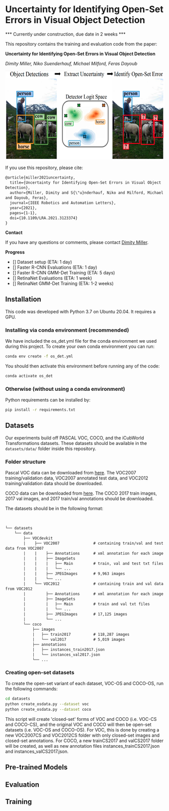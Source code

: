 # Uncertainty for Identifying Open-Set Errors in Visual Object Detection
*** Currently under construction, due date in 2 weeks ***

This repository contains the training and evaluation code from the paper:

**Uncertainty for Identifying Open-Set Errors in Visual Object Detection**

*Dimity Miller, Niko Suenderhauf, Michael Milford, Feras Dayoub*

<!-- ![GMM-Det](images/GMMDet.png) -->
<p align="center">
  <img width="600" height="281" src=images/GMMDet.png>
</p>

If you use this repository, please cite:

```text
@article{miller2021uncertainty,
  title={Uncertainty for Identifying Open-Set Errors in Visual Object Detection},
  author={Miller, Dimity and S{\"u}nderhauf, Niko and Milford, Michael and Dayoub, Feras},
  journal={IEEE Robotics and Automation Letters}, 
  year={2021},
  pages={1-1},
  doi={10.1109/LRA.2021.3123374}
}
```

**Contact**

If you have any questions or comments, please contact [Dimity Miller](mailto:d24.miller@qut.edu.au).

**Progress**
- [] Dataset setup (ETA: 1 day)
- [] Faster R-CNN Evaluations (ETA: 1 day)
- [] Faster R-CNN GMM-Det Training (ETA: 5 days)
- [] RetinaNet Evaluations (ETA: 1 week)
- [] RetinaNet GMM-Det Training (ETA: 1-2 weeks)

## Installation

This code was developed with Python 3.7 on Ubuntu 20.04. It requires a GPU. 
 
### Installing via conda environment (recommended)
We have included the os_det.yml file for the conda environment we used during this project. To create your own conda environment you can run:

```bash
conda env create -f os_det.yml
```

You should then activate this environment before running any of the code:

```bash
conda activate os_det
```

### Otherwise (without using a conda environment)
Python requirements can be installed by:

```bash
pip install -r requirements.txt
```

## Datasets
Our experiments build off PASCAL VOC, COCO, and the iCubWorld Transformations datasets. These datasets should be available in the `datasets/data/` folder inside this repository. 

### Folder structure
Pascal VOC data can be downloaded from [here](http://host.robots.ox.ac.uk/pascal/VOC/). The VOC2007 training/validation data, VOC2007 annotated test data, and VOC2012 training/validation data should be downloaded. 

COCO data can be downloaded from [here](https://cocodataset.org/#download). The COCO 2017 train images, 2017 val images, and 2017 train/val annotations should be downloaded.

The datasets should be in the following format:
 
 <br>
 
    └── datasets
        └── data
            ├── VOCdevkit
            |    ├── VOC2007               # containing train/val and test data from VOC2007
            |    |    ├── Annotations      # xml annotation for each image
            |    |    ├── ImageSets
            |    |    |   ├── Main         # train, val and test txt files
            |    |    |   └── ... 
            |    |    ├── JPEGImages       # 9,963 images
            |    |    └── ...                 
            |    └── VOC2012               # containing train and val data from VOC2012
            |         ├── Annotations      # xml annotation for each image
            |         ├── ImageSets
            |         |   ├── Main         # train and val txt files
            |         |   └── ... 
            |         ├── JPEGImages       # 17,125 images
            |         └── ...     
            └── coco
                ├── images
                |   ├── train2017          # 118,287 images
                |   └── val2017            # 5,019 images
                ├── annotations
                |   ├── instances_train2017.json 
                |   └── instances_val2017.json
                └── ... 
                

### Creating open-set datasets
To create the open-set variant of each dataset, VOC-OS and COCO-OS, run the following commands:

```bash
cd datasets
python create_osdata.py --dataset voc
python create_osdata.py --dataset coco
```

This script will create 'closed-set' forms of VOC and COCO (i.e. VOC-CS and COCO-CS), and the original VOC and COCO will then be open-set datasets (i.e. VOC-OS and COCO-OS). For VOC, this is done by creating a new VOC2007CS and VOC2012CS folder with only closed-set images and closed-set annotations. For COCO, a new trainCS2017 and valCS2017 folder will be created, as well as new annotation files instances_trainCS2017.json and instances_valCS2017.json.                

## Pre-trained Models

## Evaluation

## Training 
